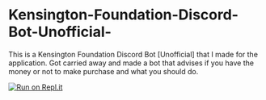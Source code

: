 # Kensington-Foundation-Discord-Bot-Unofficial-

This is a Kensington Foundation Discord Bot [Unofficial] that I made for the application. Got carried away and made a bot that advises if you have the money or not to make purchase and what you should do.




[![Run on Repl.it](https://repl.it/@Tarsteel/Kensington-Foundation-Discord-Bot-Unofficial)](https://repl.it/github/Tarsteel/Kensington-Foundation-Discord-Bot-Unofficial-)
